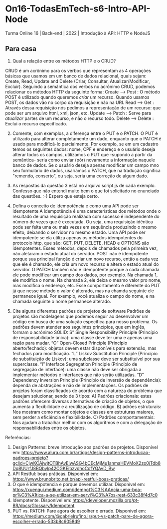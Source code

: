 # On16-TodasEmTech-s6-Intro-API-Node
Turma Online 16 | Back-end | 2022 | Introdução à API:
HTTP e NodeJS

## Para casa
1) Qual a relação entre os métodos HTTP e o CRUD?

CRUD é um acrônimo para os verbos que representam as 4 operações básicas que usamos em um banco de dados relacional, quais sejam: Create, Read, Update and Delete (Criar, Consultar, Atualizar/Modificar, Excluir).
Seguindo a semântica dos verbos no acrônimo CRUD, podemos relacionar os métodos HTTP da seguinte forma: 
Create --> Post : O método POST é utilizado quando queremos *criar* um recurso. Quando usamos POST, os dados vão no corpo da requisição e não na URI.
Read --> Get : Através dessa requisição nós pedimos a representação de um recurso: que pode ser um arquivo html, xml, json, etc.
Update --> Patch : Serve para *atualizar* partes de um recurso, e não o recurso todo.
Delete --> Delete : Exclui o recurso especificado.

2) Comente, com exemplos, a diferença entre o PUT e o PATCH.
O PUT é utilizado para alterar completamente um dado, enquanto que o PATCH é usado para modificá-lo parcialmente. Por exemplo, se em um cadastro temos os seguintes dados: nome, CPF e endereço e o usuário deseja alterar todos os campos, utilizamos o PUT que -supondo a partir da semântica- seria como enviar (pôr) novamente a informação naquele banco de dados. 
Se o usuário deseja apenas modificar um campo mno seu formulário de dados, usaríamos o PATCH, que na tradução significa "remendo, conserto", ou seja, seria uma correção de algum dado. 

3) As respostas da questão 3 está no arquivo script.js de cada exemplo. Confesso que não entendi muito bem o que foi solicitado no enunciado das questões. :-) Espero que esteja certo. 

4) Defina o conceito de idempotência e como uma API pode ser idempotente
A idempotência é uma características dos métodos onde o resultado de uma requisição realizada com sucesso é independente do número de vezes que é executada. Ou seja, uma requisição idêntica pode ser feita uma ou mais vezes em sequência produzindo o mesmo efeito, deixando o servidor no mesmo estado. Uma API pode ser idempotente se ela utiliza apenas os métodos idempotentes do protocolo http, que são: GET, PUT, DELETE, HEAD e OPTIONS são idempotentes. Esses métodos, depois de chamados pela primeira vez, não aletaram o estado atual do servidor.
POST não é idempotente porque sua principal função é criar um novo recurso, então a cada vez que ele é chamado, ele cria um novo recurso e altera o estado atual do servidor. O PATCH também não é idempotente porque a cada chamada ele pode modificar um campo dos dados, por exemplo. Na chamada 1, ele modifica o nome. Na chamada 2, ele deixa o mesmo valor pro nome, mas modifica o endereço, etc. Esse comportamento é diferente do PUT já que nesse método o valor é alterado, mas na chamda seguinte ele permanece igual. Por exemplo, você atualiza o campo do nome, e na chamada seguinte o nome permanece alterado. 

5) Cite alguns diferentes padrões de projetos de software
Padrões de projetos são modelagens que podemos seguir ao desenvolver um código em busca de uma solução específica para nosso problema. Os padrôes devem atender aos seguintes princípios, que em inglês, formam o acrônimo SOLID: 
S” Single Responsibility Principle (Princípio de responsabilidade única): uma classe deve ter uma e apenas uma razão para mudar.
“O” Open-Closed Principle (Princípio aberto/fechado): objetos devem estar disponíveis para extensão, mas fechados para modificação.
“L” Liskov Substitution Principle (Princípio de substituição de Liskov): uma subclasse deve ser substituível por sua superclasse.
“I” Interface Segregation Principle (Princípio de segregação de interface): uma classe não deve ser obrigada a implementar métodos e interfaces que não serão utilizadas.
“D” Dependency Inversion Principle (Princípio de inversão de dependência): dependa de abstrações e não de implementações.
Os padrões de projetos foram classificados de acordo com a natureza do problema que desejam solucionar, sendo de 3 tipos:
A) Padrões criacionais: estes padrões oferecem diversas alternativas de criação de objetos, o que aumenta a flexibilidade e a reutilização de código. 
B) adrões estruturais: Nos mostram como montar objetos e classes em estruturas maiores, sem perder a eficiência e flexibilidade.
C) Padrões comportamentais: Nos ajudam a trabalhar melhor com os algoritmos e com a delegação de responsabilidades entre os objetos.

Referências: 
1. Design Patterns: breve introdução aos padrões de projetos. Disponível em: <https://www.alura.com.br/artigos/design-patterns-introducao-padroes-projeto?gclid=CjwKCAjwjtOTBhAvEiwASG4bCEcMjMu1anmaHEVMoX2zo0jTdb8Dq8UUrfJ8BQbylp42CGKEibzvdhoCofYQAvD_Bw>
2. API Restful: boas práticas. Disponível em: <https://www.brunobrito.net.br/api-restful-boas-praticas/>
3. O que é idempotencia e porque devemos utilizar. Disponível em: <https://xuenqui.medium.com/idempot%C3%AAncia-uma-boa-pr%C3%A1tica-a-se-utilizar-em-servi%C3%A7os-rest-633c38f4d7c0>
4. Idempotente. Disponível em: <https://developer.mozilla.org/pt-BR/docs/Glossary/Idempotent>
5. PUT vs. PATCH: Pare agora de escolher o errado. Disponível em: <https://medium.com/@gabrielrufino.js/put-vs-patch-pare-de-agora-escolher-errado-533b8c6058d9>
